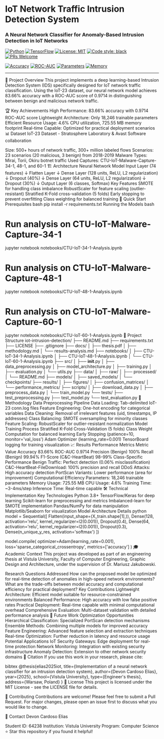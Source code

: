 # IoT Network Traffic Intrusion Detection System
### A Neural Network Classifier for Anomaly-Based Intrusion Detection in IoT Networks

[![Python](https://img.shields.io/badge/Python-3.8%2B-blue.svg)](https://www.python.org/downloads/)
[![TensorFlow](https://img.shields.io/badge/TensorFlow-2.8%2B-orange.svg)](https://www.tensorflow.org/)
[![License: MIT](https://img.shields.io/badge/License-MIT-yellow.svg)](https://opensource.org/licenses/MIT)
[![Code style: black](https://img.shields.io/badge/code%20style-black-000000.svg)](https://github.com/psf/black)
[![PRs Welcome](https://img.shields.io/badge/PRs-welcome-brightgreen.svg)](http://makeapullrequest.com)

[![Accuracy](https://img.shields.io/badge/Accuracy-83.66%25-green.svg)]()
[![ROC-AUC](https://img.shields.io/badge/ROC--AUC-0.9714-green.svg)]()
[![Parameters](https://img.shields.io/badge/Parameters-18.2K-blue.svg)]()
[![Memory](https://img.shields.io/badge/Memory-725MB-blue.svg)]()

---

🎯 Project Overview
This project implements a deep learning-based Intrusion Detection System (IDS) specifically designed for IoT network traffic classification. Using the IoT-23 dataset, our neural network model achieves 83.66% accuracy with a ROC-AUC score of 0.9714 in distinguishing between benign and malicious network traffic.

🏆 Key Achievements
High Performance: 83.66% accuracy with 0.9714 ROC-AUC score
Lightweight Architecture: Only 18,246 trainable parameters
Efficient Resource Usage: 4.6% CPU utilization, 725.55 MB memory footprint
Real-time Capable: Optimized for practical deployment scenarios
📊 Dataset
IoT-23 Dataset - Stratosphere Laboratory & Avast Software collaboration

Size: 500+ hours of network traffic, 300+ million labeled flows
Scenarios: 23 scenarios (20 malicious, 3 benign) from 2018-2019
Malware Types: Mirai, Torii, Okiru botnet traffic
Used Captures: CTU-IoT-Malware-Capture-34-1, 48-1, and 60-1
🏗️ Architecture
Neural Network Model
Input Layer (74 features)
    ↓
Flatten Layer
    ↓
Dense Layer (128 units, ReLU, L2 regularization)
    ↓
Dropout (40%)
    ↓
Dense Layer (64 units, ReLU, L2 regularization)
    ↓
Dropout (30%)
    ↓
Output Layer (6 classes, Softmax)
Key Features
SMOTE for handling class imbalance
RobustScaler for feature scaling (outlier-resistant)
Stratified K-Fold cross-validation (5 folds)
Early stopping to prevent overfitting
Class weighting for balanced training
🚀 Quick Start
Prerequisites
bash
pip install -r requirements.txt
Running the Models
bash
# Run analysis on CTU-IoT-Malware-Capture-34-1
jupyter notebook notebooks/CTU-IoT-34-1-Analysis.ipynb

# Run analysis on CTU-IoT-Malware-Capture-48-1
jupyter notebook notebooks/CTU-IoT-48-1-Analysis.ipynb

# Run analysis on CTU-IoT-Malware-Capture-60-1
jupyter notebook notebooks/CTU-IoT-60-1-Analysis.ipynb
📁 Project Structure
iot-intrusion-detection/
├── README.md
├── requirements.txt
├── LICENSE
├── .gitignore
├── docs/
│   ├── thesis.pdf
│   ├── methodology.md
│   └── results-analysis.md
├── notebooks/
│   ├── CTU-IoT-34-1-Analysis.ipynb
│   ├── CTU-IoT-48-1-Analysis.ipynb
│   └── CTU-IoT-60-1-Analysis.ipynb
├── src/
│   ├── __init__.py
│   ├── data_preprocessing.py
│   ├── model_architecture.py
│   ├── training.py
│   ├── evaluation.py
│   └── utils.py
├── data/
│   ├── raw/
│   ├── processed/
│   └── README.md
├── models/
│   ├── saved_models/
│   └── checkpoints/
├── results/
│   ├── figures/
│   ├── confusion_matrices/
│   └── performance_metrics/
├── scripts/
│   ├── download_data.py
│   ├── preprocess_data.py
│   └── train_model.py
└── tests/
    ├── test_preprocessing.py
    ├── test_model.py
    └── test_evaluation.py
🔬 Methodology
Data Preprocessing Pipeline
Data Loading: Tab-delimited IoT-23 conn.log files
Feature Engineering: One-hot encoding for categorical variables
Data Cleaning: Removal of irrelevant features (uid, timestamps, IP addresses)
Class Balancing: SMOTE oversampling for minority classes
Feature Scaling: RobustScaler for outlier-resistant normalization
Model Training Process
Stratified K-Fold Cross-Validation (5 folds)
Class Weight Computation for balanced learning
Early Stopping (patience=10, monitor='val_loss')
Adam Optimizer (learning_rate=0.001)
TensorBoard logging for training visualization
📈 Results
Performance Metrics
Metric	Value
Accuracy	83.66%
ROC-AUC	0.9714
Precision (Benign)	100%
Recall (Benign)	99.94%
F1-Score (C&C-HeartBeat)	98-99%
Class-Specific Performance
Benign Traffic: Perfect detection (0.06% misclassification)
C&C-HeartBeat-FileDownload: 100% precision and recall
DDoS Attacks: High accuracy detection
PortScan Variants: Lower performance (area for improvement)
Computational Efficiency
Parameters: 18,246 trainable parameters
Memory Usage: 725.55 MB
CPU Usage: 4.6%
Training Time: ~3-4ms/step
Inference Time: Real-time capable
🛠️ Technical Implementation
Key Technologies
Python 3.8+
TensorFlow/Keras for deep learning
Scikit-learn for preprocessing and metrics
Imbalanced-learn for SMOTE implementation
Pandas/NumPy for data manipulation
Matplotlib/Seaborn for visualization
Model Architecture Details
python
model = Sequential([
    Flatten(input_shape=(X_train.shape[1],)),
    Dense(128, activation='relu', kernel_regularizer=l2(0.001)),
    Dropout(0.4),
    Dense(64, activation='relu', kernel_regularizer=l2(0.001)),
    Dropout(0.3),
    Dense(n_unique_y_res, activation='softmax')
])

model.compile(
    optimizer=Adam(learning_rate=0.001),
    loss='sparse_categorical_crossentropy',
    metrics=['accuracy']
)
🎓 Academic Context
This project was developed as part of an engineering thesis at Vistula University, Faculty of Computer Engineering, Graphic Design and Architecture, under the supervision of Dr. Mariusz Jakubowski.

Research Questions Addressed
How can the proposed model be optimized for real-time detection of anomalies in high-speed network environments?
What are the trade-offs between model accuracy and computational efficiency for practical deployment?
Key Contributions
Lightweight Architecture: Efficient model suitable for resource-constrained environments
Balanced Performance: High accuracy with low false positive rates
Practical Deployment: Real-time capable with minimal computational overhead
Comprehensive Evaluation: Multi-dataset validation with detailed performance analysis
🔮 Future Work
Optimization Opportunities
Hierarchical Classification: Specialized PortScan detection mechanisms
Ensemble Methods: Combining multiple models for improved accuracy
Feature Engineering: Advanced feature selection and extraction techniques
Real-time Optimization: Further reduction in latency and resource usage
Potential Applications
IoT Security Gateways: Edge deployment for real-time protection
Network Monitoring: Integration with existing security infrastructure
Anomaly Detection: Extension to other network security domains
📄 Citation
If you use this work in your research, please cite:

bibtex
@thesis{elias2025iot,
  title={Implementation of a neural network classifier for an intrusion detection system},
  author={Devon Cardoso Elias},
  year={2025},
  school={Vistula University},
  type={Engineer's thesis},
  address={Warsaw, Poland}
}
📝 License
This project is licensed under the MIT License - see the LICENSE file for details.

🤝 Contributing
Contributions are welcome! Please feel free to submit a Pull Request. For major changes, please open an issue first to discuss what you would like to change.

📧 Contact
Devon Cardoso Elias

Student ID: 64238
Institution: Vistula University
Program: Computer Science
⭐ Star this repository if you found it helpful!


